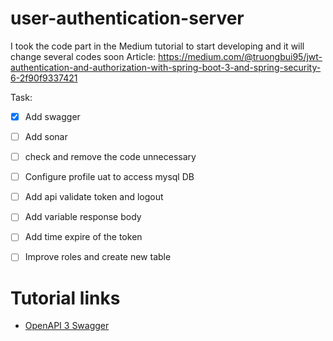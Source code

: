 # user-authentication-server

I took the code part in the Medium tutorial to start developing and it will change several codes soon
Article: https://medium.com/@truongbui95/jwt-authentication-and-authorization-with-spring-boot-3-and-spring-security-6-2f90f9337421

Task:
- [x] Add swagger
- [ ] Add sonar
- [ ] check and remove the code unnecessary
- [ ] Configure profile uat to access mysql DB
- [ ] Add api validate token and logout 
- [ ] Add variable response body
- [ ] Add time expire of the token
- [ ] Improve roles and create new table



# Tutorial links
- [OpenAPI 3 Swagger](https://www.appsdeveloperblog.com/document-spring-rest-api-with-openapi-3swagger/)

